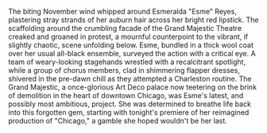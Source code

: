 The biting November wind whipped around Esmeralda "Esme" Reyes, plastering stray strands of her auburn hair across her bright red lipstick.  The scaffolding around the crumbling facade of the Grand Majestic Theatre creaked and groaned in protest, a mournful counterpoint to the vibrant, if slightly chaotic, scene unfolding below.  Esme, bundled in a thick wool coat over her usual all-black ensemble, surveyed the action with a critical eye.  A team of weary-looking stagehands wrestled with a recalcitrant spotlight, while a group of chorus members, clad in shimmering flapper dresses, shivered in the pre-dawn chill as they attempted a Charleston routine.  The Grand Majestic, a once-glorious Art Deco palace now teetering on the brink of demolition in the heart of downtown Chicago, was Esme's latest, and possibly most ambitious, project. She was determined to breathe life back into this forgotten gem, starting with tonight's premiere of her reimagined production of "Chicago," a gamble she hoped wouldn't be her last.
